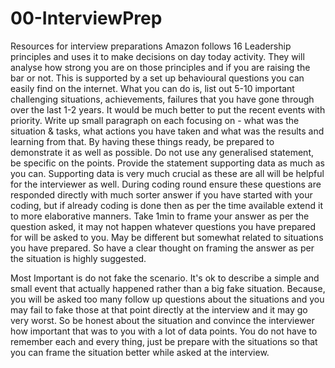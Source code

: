 # 00-InterviewPrep
Resources for interview preparations
Amazon follows 16 Leadership principles and uses it to make decisions on day today activity. 
They will analyse how strong you are on those principles and if you are raising the bar or not. This is supported by a set up
behavioural questions you can easily find on the internet. What you can do is, list out 5-10 important challenging situations, achievements, failures that you have gone through over the last 1-2 years. It would be much better to put the recent events with priority. Write up small paragraph on each focusing on - what was the situation & tasks, what actions you have taken and what was the results and learning from that. By having these things ready, be prepared to demonstrate it as well as possible. Do not use any generalised statement, be specific on the points. Provide the statement supporting data as much as you can. Supporting data is very much crucial as these are all will be helpful for the interviewer as well. During coding round ensure these questions are responded directly with much sorter answer if you have started with your coding, but if already coding is done then as per the time available extend it to more elaborative manners. Take 1min to frame your answer as per the question asked, it may not happen whatever questions you have prepared for will be asked to you. May be different but somewhat related to situations you have prepared. So have a clear thought on framing the answer as per the situation is highly suggested.

Most Important is do not fake the scenario. It's ok to describe a simple and small event that actually happened rather than a big fake situation. Because, you will be asked too many follow up questions about the situations and you may fail to fake those at that point directly at the interview and it may go very worst. So be honest about the situation and convince the interviewer how important that was to you with a lot of data points.
You do not have to remember each and every thing, just be prepare with the situations so that you can frame the situation better while asked at the interview.

